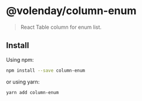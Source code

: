 # @volenday/column-enum

> React Table column for enum list.

## Install

Using npm:

```sh
npm install --save column-enum
```

or using yarn:

```sh
yarn add column-enum
```
